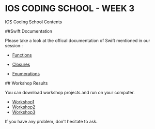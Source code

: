 IOS CODING SCHOOL - WEEK 3
==========

IOS Coding School Contents

##Swift Documentation

Please take a look at the offical documentation of Swift mentioned in our session :

- [Functions](https://developer.apple.com/library/content/documentation/Swift/Conceptual/Swift_Programming_Language/Functions.html)

- [Closures](https://developer.apple.com/library/content/documentation/Swift/Conceptual/Swift_Programming_Language/Closures.html#//apple_ref/doc/uid/TP40014097-CH11-ID94)

- [Enumerations](https://developer.apple.com/library/content/documentation/Swift/Conceptual/Swift_Programming_Language/Enumerations.html#//apple_ref/doc/uid/TP40014097-CH12-ID145)


## Workshop Results

You can download workshop projects and run on your computer.

- [Workshop1](https://github.com/gokhanakkurt/aci-coding-school/tree/master/Week%203/Workshop1)
- [Workshop2](https://github.com/gokhanakkurt/aci-coding-school/tree/master/Week%203/Workshop2)
- [Workshop3](https://github.com/gokhanakkurt/aci-coding-school/tree/master/Week%203/Workshop3)

If you have any problem, don't hesitate to ask.
